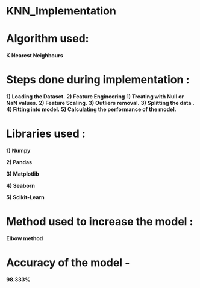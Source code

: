 # KNN_Implementation

# Algorithm used:

  **K Nearest Neighbours**
  
# Steps done during implementation :

  **1) Loading the Dataset.**
  **2) Feature Engineering**
     **1) Treating with Null or NaN values.**
     **2) Feature Scaling.**
     **3) Outliers removal.**
  **3) Splitting the data .**
  **4) Fitting into model.**
  **5) Calculating the performance of the model.**
  
# Libraries used :

  **1) Numpy**
  
  **2) Pandas**
  
  **3) Matplotlib**
  
  **4) Seaborn**
  
  **5) Scikit-Learn**
  
 # Method used to increase the model :
 
   **Elbow method**
   
  # Accuracy of the model - 
  
   **98.333%**
